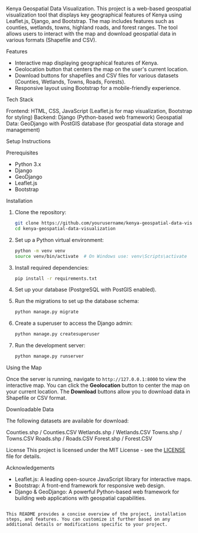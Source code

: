  Kenya Geospatial Data Visualization.
This project is a web-based geospatial visualization tool that displays key geographical features of Kenya using Leaflet.js, Django, and Bootstrap. The map includes features such as counties, wetlands, towns, highland roads, and forest ranges. The tool allows users to interact with the map and download geospatial data in various formats (Shapefile and CSV).

 Features

- Interactive map displaying geographical features of Kenya.
- Geolocation button that centers the map on the user's current location.
- Download buttons for shapefiles and CSV files for various datasets (Counties, Wetlands, Towns, Roads, Forests).
- Responsive layout using Bootstrap for a mobile-friendly experience.

 Tech Stack

Frontend: HTML, CSS, JavaScript (Leaflet.js for map visualization, Bootstrap for styling)
Backend: Django (Python-based web framework)
Geospatial Data: GeoDjango with PostGIS database (for geospatial data storage and management)

 Setup Instructions

 Prerequisites

- Python 3.x
- Django
- GeoDjango
- Leaflet.js
- Bootstrap

 Installation

1. Clone the repository:

   ```bash
   git clone https://github.com/yourusername/kenya-geospatial-data-visualization.git
   cd kenya-geospatial-data-visualization
   ```

2. Set up a Python virtual environment:

   ```bash
   python -m venv venv
   source venv/bin/activate  # On Windows use: venv\Scripts\activate
   ```

3. Install required dependencies:

   ```bash
   pip install -r requirements.txt
   ```

4. Set up your database (PostgreSQL with PostGIS enabled).

5. Run the migrations to set up the database schema:

   ```bash
   python manage.py migrate
   ```

6. Create a superuser to access the Django admin:

   ```bash
   python manage.py createsuperuser
   ```

7. Run the development server:

   ```bash
   python manage.py runserver
   ```

 Using the Map

Once the server is running, navigate to `http://127.0.0.1:8000` to view the interactive map. You can click the **Geolocation** button to center the map on your current location. The **Download** buttons allow you to download data in Shapefile or CSV format.

Downloadable Data

The following datasets are available for download:

Counties.shp / Counties.CSV
Wetlands.shp / Wetlands.CSV
Towns.shp / Towns.CSV
Roads.shp / Roads.CSV
Forest.shp / Forest.CSV

 License
This project is licensed under the MIT License - see the [LICENSE](LICENSE) file for details.

 Acknowledgements

- Leaflet.js: A leading open-source JavaScript library for interactive maps.
- Bootstrap: A front-end framework for responsive web design.
- Django & GeoDjango: A powerful Python-based web framework for building web applications with geospatial capabilities.
```

This README provides a concise overview of the project, installation steps, and features. You can customize it further based on any additional details or modifications specific to your project.
